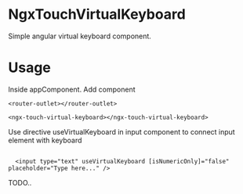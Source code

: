 # NgxTouchVirtualKeyboard

Simple angular virtual keyboard component.

# Usage

Inside appComponent. Add component

```
<router-outlet></router-outlet>

<ngx-touch-virtual-keyboard></ngx-touch-virtual-keyboard>

```

Use directive useVirtualKeyboard in input component to connect input element with keyboard

```

  <input type="text" useVirtualKeyboard [isNumericOnly]="false" placeholder="Type here..." />

```

TODO..
